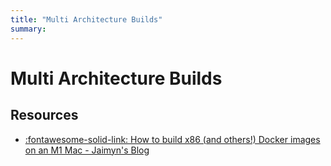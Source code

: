 ```yaml
---
title: "Multi Architecture Builds"
summary:
---
```


Multi Architecture Builds
===

Resources
---

- [:fontawesome-solid-link: How to build x86 (and others!) Docker images on an
    M1 Mac - Jaimyn's Blog][1]

<!-- Links -->
[1]:
https://blog.jaimyn.dev/how-to-build-multi-architecture-docker-images-on-an-m1-mac/

